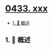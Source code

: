 # [0433. xxx](https://github.com/Tdahuyou/TNotes.leetcode/tree/main/notes/0433.%20xxx)

<!-- region:toc -->

- [1. 📝 概述](#1--概述)

<!-- endregion:toc -->

## 1. 📝 概述
